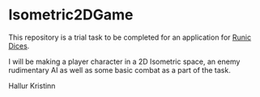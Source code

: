 # Isometric2DGame

This repository is a trial task to be completed for an application for [Runic Dices](https://runicdices.com).

I will be making a player character in a 2D Isometric space, an enemy rudimentary AI as well as some basic combat as a part of the task.

Hallur Kristinn
